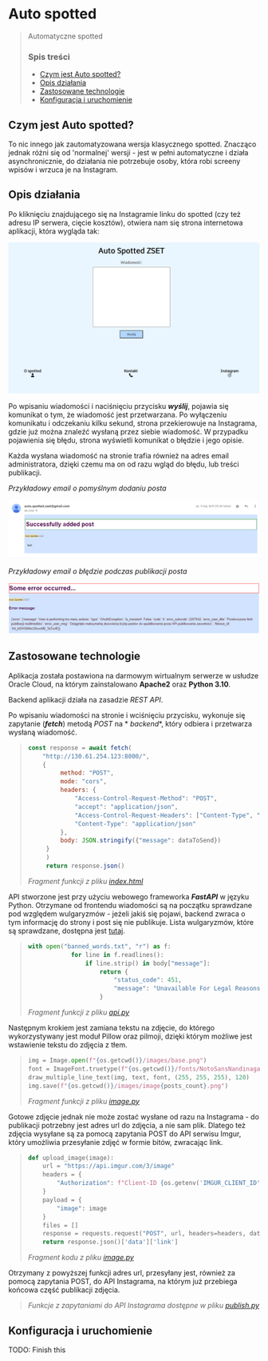 # Auto spotted

> Automatyczne spotted
>
> ### Spis treści
>
> * [Czym jest Auto spotted?](#about)
> * [Opis działania](#dzialanie)
> * [Zastosowane technologie](#technologie)
> * [Konfiguracja i uruchomienie](#konfiguracja)

## Czym jest Auto spotted?<a id="about"></a>

To nic innego jak zautomatyzowana wersja klasycznego spotted. Znacząco jednak różni się od 'normalnej' wersji - jest w
pełni automatyczne i działa asynchronicznie, do działania nie potrzebuje osoby, która robi screeny wpisów i wrzuca je na
Instagram.

## Opis działania<a id="dzialanie"></a>

Po kliknięciu znajdującego się na Instagramie linku do spotted (czy też adresu IP serwera, cięcie kosztów), otwiera nam
się strona internetowa aplikacji, która wygląda tak:

![image](docs/home_page.png)

Po wpisaniu wiadomości i naciśnięciu przycisku ***wyślij***, pojawia się komunikat o tym, że wiadomość jest
przetwarzana. Po wyłączeniu komunikatu i odczekaniu kilku sekund, strona przekierowuje na Instagrama, gdzie już można
znaleźć wysłaną przez siebie wiadomość. W przypadku pojawienia się błędu, strona wyświetli komunikat o błędzie i jego
opisie.

Każda wysłana wiadomość na stronie trafia również na adres email administratora, dzięki czemu ma on od razu wgląd do
błędu, lub treści publikacji.

*Przykładowy email o pomyślnym dodaniu posta*

![image](docs/successfully_added.png)

*Przykładowy email o błędzie podczas publikacji posta*

![image](docs/error.png)

## Zastosowane technologie <a id="technologie"></a>

Aplikacja została postawiona na darmowym wirtualnym serwerze w usłudze Oracle Cloud, na którym zainstalowano **Apache2**
oraz **Python 3.10**.

Backend aplikacji działa na zasadzie *REST API*.

Po wpisaniu wiadomości na stronie i wciśnięciu przycisku, wykonuje się zapytanie (***fetch***) metodą *POST* na *
*backend**, który odbiera i przetwarza wysłaną wiadomość.

> ```javascript
> const response = await fetch(
>     "http://130.61.254.123:8000/",
>     {
>          method: "POST",
>          mode: "cors",
>          headers: {
>              "Access-Control-Request-Method": "POST",
>              "accept": "application/json",
>              "Access-Control-Request-Headers": ["Content-Type", "Authorization"],
>              "Content-Type": "application/json"
>          },
>          body: JSON.stringify({"message": dataToSend})
>      }
>      )
>      return response.json()
> ```
>
> *Fragment funkcji z pliku [index.html](pages/index.html)*


API stworzone jest przy użyciu webowego frameworka ***FastAPI*** w języku Python. Otrzymane od frontendu wiadomości są
na początku sprawdzane pod względem wulgaryzmów - jeżeli jakiś się pojawi, backend zwraca o tym informację do strony i
post się nie publikuje. Lista wulgaryzmów, które są sprawdzane, dostępna jest [tutaj](app/banned_words.txt).

> ```python
> with open("banned_words.txt", "r") as f:
>             for line in f.readlines():
>                 if line.strip() in body["message"]:
>                     return {
>                         "status_code": 451,
>                         "message": "Unavailable For Legal Reasons"
>                     }
> ```
>
> *Fragment funkcji z pliku [api.py](app/api.py)*


Następnym krokiem jest zamiana tekstu na zdjęcie, do którego wykorzystywany jest moduł Pillow oraz pilmoji, dzięki
którym możliwe jest wstawienie tekstu do zdjęcia z tłem.

> ```python
> img = Image.open(f"{os.getcwd()}/images/base.png")
> font = ImageFont.truetype(f"{os.getcwd()}/fonts/NotoSansNandinagari-Regular.ttf", 50, encoding='utf-8')
> draw_multiple_line_text(img, text, font, (255, 255, 255), 120)
> img.save(f"{os.getcwd()}/images/image{posts_count}.png")
> ```
>
> *Fragment funkcji z pliku [image.py](app/image.py)*


Gotowe zdjęcie jednak nie może zostać wysłane od razu na Instagrama - do publikacji potrzebny jest adres url do zdjęcia,
a nie sam plik. Dlatego też zdjęcia wysyłane są za pomocą zapytania POST do API serwisu Imgur, który umożliwia
przesyłanie zdjęć w formie bitów, zwracając link.

> ```python
> def upload_image(image):
>     url = "https://api.imgur.com/3/image"
>     headers = {
>         "Authorization": f"Client-ID {os.getenv('IMGUR_CLIENT_ID')}"
>     }
>     payload = {
>         "image": image
>     }
>     files = []
>     response = requests.request("POST", url, headers=headers, data=payload, files=files)
>     return response.json()['data']['link']
> ```
>
> *Fragment kodu z pliku [image.py](app/image.py)*


Otrzymany z powyższej funkcji adres url, przesyłany jest, również za pomocą zapytania POST, do API Instagrama, na którym
już przebiega końcowa część publikacji zdjęcia.

> *Funkcje z zapytaniami do API Instagrama dostępne w pliku [publish.py](app/publish.py)*

## Konfiguracja i uruchomienie <a id="konfiguracja"></a>

TODO: Finish this
